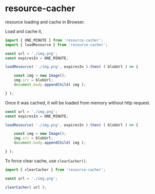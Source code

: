 # resource-cacher

resource loading and cache in Browser.

Load and cache it,
```javascript
import { ONE_MINUTE } from 'resource-cacher';
import { loadResource } from 'resource-cacher';

const url = './img.png';
const expiresIn = ONE_MINUTE;

loadResource( './img.png', expiresIn ).then( ( blobUrl ) => {

	const img = new Image();
	img.src = blobUrl;
	document.body.appendChild( img );

} );
```

Once it was cached, it will be loaded from memory without http request.
```javascript
const url = './img.png';
const expiresIn = ONE_MINUTE;

loadResource( './img.png', expiresIn ).then( ( blobUrl ) => {

	const img = new Image();
	img.src = blobUrl;
	document.body.appendChild( img );

} );
```

To force clear cache, use `clearCacher()`.
```javascript
import { clearCacher } from 'resource-cacher';

const url = './img.png';

clearCacher( url );
```
